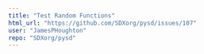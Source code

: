 ```yaml
---
title: "Test Random Functions"
html_url: "https://github.com/SDXorg/pysd/issues/107"
user: "JamesPHoughton"
repo: "SDXorg/pysd"
---
```


